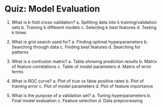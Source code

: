 # Quiz: Model Evaluation

1. What is k-fold cross-validation?
   a. Splitting data into k training/validation sets
   b. Training k different models
   c. Selecting k best features
   d. Testing k times

2. What is grid search used for?
   a. Finding optimal hyperparameters
   b. Searching through data
   c. Finding best features
   d. Searching for patterns

3. What is a confusion matrix?
   a. Table showing prediction results
   b. Matrix of feature correlations
   c. Table of model parameters
   d. Matrix of error terms

4. What is ROC curve?
   a. Plot of true vs false positive rates
   b. Plot of training error
   c. Plot of model parameters
   d. Plot of feature importance

5. What is the purpose of a validation set?
   a. Tuning hyperparameters
   b. Final model evaluation
   c. Feature selection
   d. Data preprocessing
